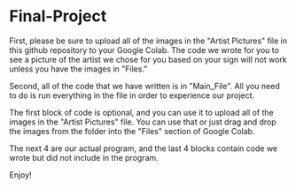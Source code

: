 # Final-Project

First, please be sure to upload all of the images in the "Artist Pictures" file in this github repository to your Google Colab.
The code we wrote for you to see a picture of the artist we chose for you based on your sign will not work unless you have the images in "Files."

Second, all of the code that we have written is in "Main_File". All you need to do is run everything in the file in order to experience our project.

The first block of code is optional, and you can use it to upload all of the images in the "Artist Pictures" file.
You can use that or just drag and drop the images from the folder into the "Files" section of Google Colab.

The next 4 are our actual program, and the last 4 blocks contain code we wrote but did not include in the program.

Enjoy!
